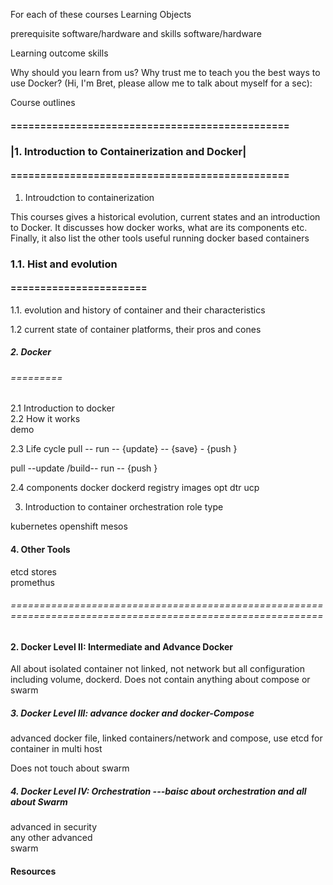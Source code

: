 For each of these courses
Learning Objects

prerequisite
	software/hardware and 
        skills 
	software/hardware

Learning outcome 
	skills 
	
Why should you learn from us? Why trust me to teach you the best ways to use Docker? (Hi, I'm Bret, please allow me to talk about myself for a sec):

Course outlines




#### =============================================== 
### |1. Introduction to Containerization and Docker| 
#### =============================================== 

1. Introudction to containerization

This courses gives a historical evolution, current states and an introduction to Docker. It discusses how docker works, what are its components etc. Finally, it also list the other tools useful running docker based containers


### 1.1. Hist and evolution
#### =======================
1.1. evolution and history of container and their characteristics

1.2 current state of container platforms, their pros and cones


##### 2. Docker 
###### =========
2.1 Introduction to docker \
2.2 How it works \
demo 

2.3 Life cycle
pull -- run -- {update} -- {save} - {push }

pull --update /build-- run -- {push }

2.4 components 
docker 
dockerd
registry 
images
opt
dtr
ucp 

3. Introduction to container orchestration 
role 
type 

kubernetes
openshift 
mesos 

#### 4. Other Tools 
etcd stores \
promethus 

######  ============================================================================================================
#### 2. Docker Level II: Intermediate and Advance Docker 

All about isolated container not linked, not network but all configuration including volume, dockerd.  Does not contain anything about compose or swarm 


##### 3. Docker Level III: advance docker and docker-Compose  

advanced docker file, linked containers/network and compose, use etcd for container in multi host 

Does not touch about swarm 


##### 4. Docker Level IV: Orchestration ---baisc about orchestration and all about Swarm    
advanced in security \
any other advanced \
swarm 






#### Resources

